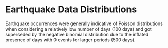 # Earthquake Data Distributions 
 
Earthquake occurrences were generally indicative of Poisson distributions when considering a relatively low number of days (100 days) and got superseded by the negative binomial distribution due to the inflated presence of days with 0 events for larger periods (500 days).
